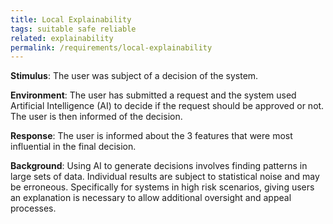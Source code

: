 ```yaml
---
title: Local Explainability
tags: suitable safe reliable
related: explainability  
permalink: /requirements/local-explainability
---
```


<div class="quality-requirement" markdown="1">

**Stimulus**: The user was subject of a decision of the system.

**Environment**: The user has submitted a request and the system used Artificial Intelligence (AI) to decide if the request should be approved or not. The user is then informed of the decision.

**Response**: The user is informed about the 3 features that were most influential in the final decision.

**Background**: Using AI to generate decisions involves finding patterns in large sets of data. Individual results are subject to statistical noise and may be erroneous. Specifically for systems in high risk scenarios, giving users an explanation is necessary to allow additional oversight and appeal processes.  

</div><br>
